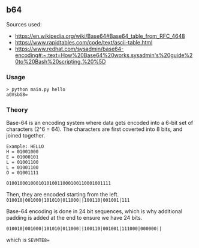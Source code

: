 ## b64

Sources used:

- https://en.wikipedia.org/wiki/Base64#Base64_table_from_RFC_4648
- https://www.rapidtables.com/code/text/ascii-table.html
- https://www.redhat.com/sysadmin/base64-encoding#:~:text=How%20Base64%20works,sysadmin's%20guide%20to%20Bash%20scripting.%20%5D

### Usage

```
> python main.py hello
aGVsbG8=
```

### Theory

Base-64 is an encoding system where data gets encoded into a 6-bit set of
characters (2^6 = 64). The characters are first coverted into 8 bits, and joined
together.

```
Example: HELLO
H = 01001000
E = 01000101
L = 01001100
L = 01001100
O = 01001111

010010001000101010011000100110001001111
```

Then, they are encoded starting from the left.
`010010|001000|101010|011000||100110|001001|111`

Base-64 encoding is done in 24 bit sequences, which is why additional padding is
added at the end to ensure we have 24 bits.

`010010|001000|101010|011000||100110|001001|111000|000000||`

which is `SEVMTE8=`

```

```

